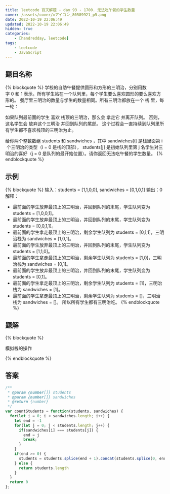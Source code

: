 ```yaml
---
title: leetcode 百天解题 - day 93 - 1700. 无法吃午餐的学生数量
cover: /assets/cover/◇アイコン_80589921_p5.png
date: 2022-10-19 22:06:49
updated: 2022-10-19 22:06:49
hidden: true
categories:
    - [handredday, leetcode]
tags:
    - leetcode
    - JavaScript
---
```


## 题目名称

{% blockquote %}
学校的自助午餐提供圆形和方形的三明治，分别用数字 0 和 1 表示。所有学生站在一个队列里，每个学生要么喜欢圆形的要么喜欢方形的。
餐厅里三明治的数量与学生的数量相同。所有三明治都放在一个 栈 里，每一轮：

如果队列最前面的学生 喜欢 栈顶的三明治，那么会 拿走它 并离开队列。
否则，这名学生会 放弃这个三明治 并回到队列的尾部。
这个过程会一直持续到队列里所有学生都不喜欢栈顶的三明治为止。

给你两个整数数组 students 和 sandwiches ，其中 sandwiches[i] 是栈里面第 i​​​​​​ 个三明治的类型（i = 0 是栈的顶部）， students[j] 是初始队列里第 j​​​​​​ 名学生对三明治的喜好（j = 0 是队列的最开始位置）。请你返回无法吃午餐的学生数量。
{% endblockquote %}

## 示例

{% blockquote %}
输入：students = [1,1,0,0], sandwiches = [0,1,0,1]
输出：0 
解释：
- 最前面的学生放弃最顶上的三明治，并回到队列的末尾，学生队列变为 students = [1,0,0,1]。
- 最前面的学生放弃最顶上的三明治，并回到队列的末尾，学生队列变为 students = [0,0,1,1]。
- 最前面的学生拿走最顶上的三明治，剩余学生队列为 students = [0,1,1]，三明治栈为 sandwiches = [1,0,1]。
- 最前面的学生放弃最顶上的三明治，并回到队列的末尾，学生队列变为 students = [1,1,0]。
- 最前面的学生拿走最顶上的三明治，剩余学生队列为 students = [1,0]，三明治栈为 sandwiches = [0,1]。
- 最前面的学生放弃最顶上的三明治，并回到队列的末尾，学生队列变为 students = [0,1]。
- 最前面的学生拿走最顶上的三明治，剩余学生队列为 students = [1]，三明治栈为 sandwiches = [1]。
- 最前面的学生拿走最顶上的三明治，剩余学生队列为 students = []，三明治栈为 sandwiches = []。
所以所有学生都有三明治吃。
{% endblockquote %}


## 题解


{% blockquote %}

模拟栈的操作

{% endblockquote %}

## 答案

~~~js
/**
 * @param {number[]} students
 * @param {number[]} sandwiches
 * @return {number}
 */
var countStudents = function(students, sandwiches) {
  for(let i = 0; i < sandwiches.length; i++) {
    let end = -1
    for(let j = 0; j < students.length; j++) {
      if(sandwiches[i] === students[j]) {
        end = j
        break;
      }
    }
    if(end >= 0) {
      students = students.splice(end + 1).concat(students.splice(0, end))
    } else {
      return students.length
    }
  }
  return 0
};
~~~